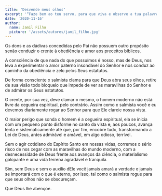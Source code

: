 ```yaml
---
title: 'Desvende meus olhos'
excerpt: '“Faze bem ao teu servo, para que viva e observe a tua palavra. Desvenda os meus olhos, para que veja as maravilhas da tua lei” – Salmo 119.17-18'
date: '2020-11-16'
author:
  name: Jamil Filho
  picture: '/assets/autores/jamil_filho.jpg'
---
```


Os dons e as dádivas concedidas pelo Pai não possuem outro propósito senão conduzir o crente à obediência e amor aos preceitos bíblicos.

A consciência de que nada do que possuímos é nosso, mas de Deus, nos leva a experimentar o amor paterno insondável do Senhor e nos conduz ao caminho da obediência e zelo pelos Seus estatutos.

De forma consciente o salmista clama para que Deus abra seus olhos, retire de sua visão todo bloqueio que impede de ver as maravilhas do Senhor e de admirar os Seus estatutos.

O crente, por sua vez, deve clamar o mesmo, o homem moderno não está livre da cegueira espiritual, pelo contrário. Assim como o salmista você e eu devemos diariamente rogar ao Senhor para que Ele clareie nossa vista.

O maior perigo que sonda o homem é a cegueira espiritual, ela se inicia com um pequeno ponto disforme no canto da vista e, aos poucos, avança lenta e sistematicamente até que, por fim, encobre tudo, transformando a Lei de Deus, antes admirável e amável, em algo odioso, terrível.

Sem o agir cotidiano do Espírito Santo em nossas vidas, corremos o sério risco de nos cegar com as maravilhas do mundo moderno, com a desnecessidade de Deus frente aos avanços da ciência, o materialismo galopante e uma vida terrena agradável e tranquila.

Sim, sem Deus e sem o auxílio dEle você jamais amará a verdade e jamais se importará com o que é eterno, por isso, tal como o salmista rogue para que seus olhos não se obscureçam.

Que Deus lhe abençoe.